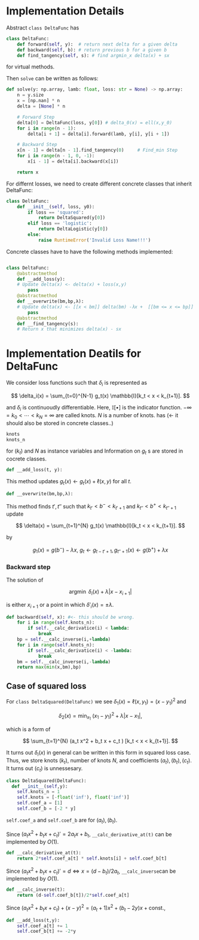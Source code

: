 # Implementation Details
Abstract `class DeltaFunc` has

```python  
class DeltaFunc:
    def forward(self, y):  # return next delta for a given delta
    def backward(self, b): # return previous b for a given b
    def find_tangency(self, s): # find argmin_x delta(x) + sx
```  
for virtual methods.

Then `solve` can be written as follows:
```python  
def solve(y: np.array, lamb: float, loss: str = None) -> np.array:
    n = y.size
    x = [np.nan] * n
    delta = [None] * n

    # Forward Step    
    delta[0] = DeltaFunc(loss, y[0]) # delta_0(x) = ell(x,y_0)
    for i in range(n - 1):
        delta[i + 1] = delta[i].forward(lamb, y[i], y[i + 1])

    # Backward Step
    x[n - 1] = delta[n - 1].find_tangency(0)     # Find_min Step
    for i in range(n - 1, 0, -1):
        x[i - 1] = delta[i].backward(x[i])

    return x
```  

For differnt losses, we need to create different concrete classes that inherit DeltaFunc:
```python
class DeltaFunc:
    def __init__(self, loss, y0):
        if loss == 'squared': 
            return DeltaSquared(y[0]) 
        elif loss == 'logistic':
            return DeltaLogistic(y[0]) 
        else:
            raise RuntimeError('Invalid Loss Name!!!')

```

Concrete classes have to have the following methods implemented:

```python

class DeltaFunc:
    @abstractmethod
    def __add_loss(y):
    # Update delta(x) <- delta(x) + loss(x,y)
        pass
    @abstractmethod        
    def __overwrite(bm,bp,λ):
    # Update delta(x) <- [[x < bm]] delta(bm) -λx +  [[bm <= x <= bp]] delta(x) + [[bp < x ]] delta(bp) + λx  
        pass
    @abstractmethod
    def __find_tangency(s):
    # Return x that minimizes delta(x) - sx
```

# Implementation Deatils for DeltaFunc

We consider loss functions such that $\delta_i$ is represented as 

$$ \delta_i(x) = \sum_{t=0}^{N-1} g_t(x)  \mathbb{I}[k_t < x < k_{t+1}]. $$

and $\delta_i$ is continuoudly differentiable. Here, $\mathbb{I}[\bullet]$ is the indicator function.
$-\infty = k_0 < \cdots < k_{N} = \infty$ are called knots. $N$ is a number of knots.
has (<- it should also be stored in concrete classes..)

```python
knots
knots_n
```
for $(k_t)$ and $N$ as instance variables and 
Information on $g_t$ s are stored in cocrete classes. 


```python
def __add_loss(t, y):   
```
This method updates $g_t(x) \gets g_t(x) + \ell(x,y)$ for all $t$.

```python
def __overwrite(bm,bp,λ):   
```
This method finds $t',t''$ such that $k_{t'} < b^- < k_{t'+1}$ and $k_{t''} < b^+ < k_{t''+1}$ update 

$$ \delta(x) = \sum_{t=1}^{N} g_t(x)  \mathbb{I}[k_t < x < k_{t+1}]. $$

by

$$ g_1(x ) = g(b^-) -\lambda x,\ g_t \gets g_{t - t' + 1}, g_{t'' + 1}(x) \gets g(b^+) +\lambda x $$


### Backward step

The solution of

$$ \mathop{\mathrm{argmin}}\ \delta_i(x) + \lambda | x-x_{i+1}|$$

is either $x_{i+1}$ or a point in which $\delta'_i(x) = \pm \lambda$.

```python
def backward(self, x): #<- this should be wrong. 
    for i in range(self.knots_n):
        if self.__calc_derivatice(i) < lambda:
            break
    bp = self.__calc_inverse(i,+lambda)
    for i in range(self.knots_n):
        if self.__calc_derivatice(i) < -lambda:
            break
    bm = self.__calc_inverse(i,-lambda)
    return max(min(x,bm),bp)
```


## Case of squared loss

For `class DeltaSquared(DeltaFunc)` we see $\delta_1(x) = \ell(x,y_1) = (x-y_1)^2$ and 

$$\delta_2(x) = \min_{x_1}\ (x_1-y_1)^2 + \lambda |x -x_1|, $$

which is a form of 

$$ \sum_{t=1}^{N} (a_t x^2 + b_t x + c_t )  [k_t < x < k_{t+1}]. $$

It turns out $\delta_i(x)$ in general can be written in this form in squared loss case.
Thus, we store knots $(k_t)$, number of knots $N$, and coefficients $(a_t),(b_t),(c_t)$. It turns out $(c_t)$ is unnessesary.
```python
class DeltaSquared(DeltaFunc):
  def __init__(self,y):
    self.knots_n = 1
    self.knots = [-float('inf'), float('inf')] 
    self.coef_a = [1]
    self.coef_b = [-2 * y]
```
`self.coef_a` and `self.coef_b` are for $(a_t),(b_t)$.

Since $(a_t x^2 + b_t x + c_t)' =2a_t x+ b_t,$ `__calc_derivative_at(t)` can be implemented by $O(1)$.
```python  
def __calc_derivative_at(t):
    return 2*self.coef_a[t] * self.knots[i] + self.coef_b[t]  
```

Since $(a_t x^2 + b_t x + c_t)' =d \Leftrightarrow x = (d - b_t)/2a_t,$ `__calc_inverse`can be implemented by $O(1)$.
```python  
def __calc_inverse(t):
    return (d-self.coef_b[t])/2*self.coef_a[t]   
```

Since $(a_t x^2 + b_t x + c_t) + (x-y)^2 = (a_t+1) x^2 + (b_t-2y)x + \mathrm{const.},$
```python  
def __add_loss(t,y):
    self.coef_a[t] += 1
    self.coef_b[t] += -2*y
```









